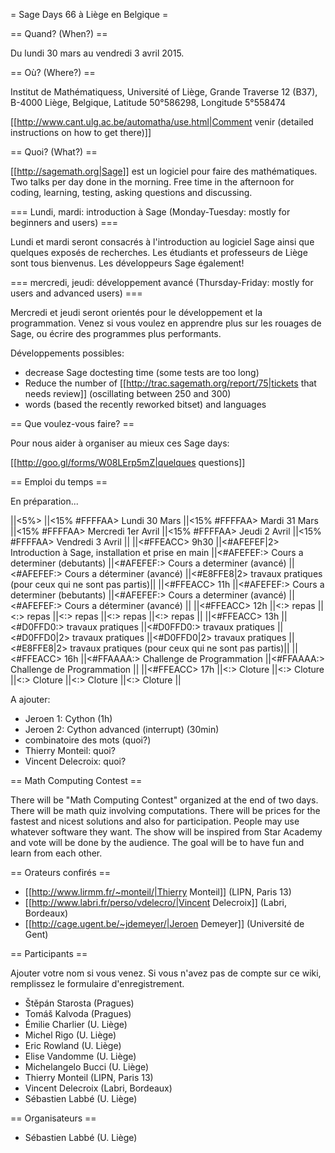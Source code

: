= Sage Days 66 à Liège en Belgique =

== Quand? (When?) ==

Du lundi 30 mars au vendredi 3 avril 2015.

== Où? (Where?) ==

Institut de Mathématiquess,
Université of Liège,
Grande Traverse 12 (B37),
B-4000 Liège, Belgique,
Latitude 50°586298, Longitude 5°558474

[[http://www.cant.ulg.ac.be/automatha/use.html|Comment venir (detailed instructions on how to get there)]]

== Quoi? (What?) ==

[[http://sagemath.org|Sage]] est un logiciel pour faire des mathématiques.
Two talks per day done in the morning. Free time in the afternoon for coding, learning, testing, asking questions and discussing.

=== Lundi, mardi: introduction à Sage (Monday-Tuesday: mostly for beginners and users) ===

Lundi et mardi seront consacrés à l'introduction au logiciel Sage ainsi que quelques exposés de recherches. Les étudiants et professeurs de Liège sont tous bienvenus. Les développeurs Sage également!

=== mercredi, jeudi: développement avancé (Thursday-Friday: mostly for users and advanced users) ===

Mercredi et jeudi seront orientés pour le développement et la programmation. Venez si vous voulez en apprendre plus sur les rouages de Sage, ou écrire des programmes plus performants.

Développements possibles:

 - decrease Sage doctesting time (some tests are too long)
 - Reduce the number of [[http://trac.sagemath.org/report/75|tickets that needs review]] (oscillating between 250 and 300)
 - words (based the recently reworked bitset) and languages

== Que voulez-vous faire? ==

Pour nous aider à organiser au mieux ces Sage days:

   [[http://goo.gl/forms/W08LErp5mZ|quelques questions]]

== Emploi du temps  ==

En préparation...

||<5%>   ||<15% #FFFFAA> Lundi 30 Mars ||<15%  #FFFFAA> Mardi 31 Mars ||<15%  #FFFFAA> Mercredi 1er Avril ||<15%  #FFFFAA> Jeudi 2 Avril ||<15%  #FFFFAA> Vendredi 3 Avril ||
||<#FFEACC> 9h30  ||<#AFEFEF|2>  Introduction à Sage, installation et prise en main ||<#AFEFEF:> Cours a determiner (debutants) ||<#AFEFEF:> Cours a determiner (avancé) ||<#AFEFEF:> Cours a déterminer (avancé) ||<#E8FFE8|2> travaux pratiques (pour ceux qui ne sont pas partis)||
||<#FFEACC> 11h                                                                     ||<#AFEFEF:> Cours a determiner (bebutants)   ||<#AFEFEF:> Cours a determiner (avancé) ||<#AFEFEF:> Cours a déterminer (avancé) ||
||<#FFEACC> 12h   ||<:> repas              ||<:> repas              ||<:> repas             ||<:> repas ||<:> repas ||
||<#FFEACC> 13h   ||<#D0FFD0:> travaux pratiques  ||<#D0FFD0:> travaux pratiques  ||<#D0FFD0|2> travaux pratiques ||<#D0FFD0|2> travaux pratiques ||<#E8FFE8|2> travaux pratiques (pour ceux qui ne sont pas partis)||
||<#FFEACC> 16h   ||<#FFAAAA:> Challenge de Programmation  ||<#FFAAAA:> Challenge de Programmation  ||
||<#FFEACC> 17h   ||<:> Cloture ||<:> Cloture ||<:> Cloture ||<:> Cloture ||<:> Cloture     ||

A ajouter:

 * Jeroen 1: Cython (1h)
 * Jeroen 2: Cython advanced (interrupt) (30min)
 * combinatoire des mots (quoi?)
 * Thierry Monteil: quoi?
 * Vincent Delecroix: quoi?

== Math Computing Contest ==

There will be "Math Computing Contest" organized at the end of two days. There will be math quiz involving computations. There will be prices for the fastest and nicest solutions and also for participation. People may use whatever software they want. The show will be inspired from Star Academy and vote will be done by the audience. The goal will be to have fun and learn from each other.

== Orateurs confirés ==

 * [[http://www.lirmm.fr/~monteil/|Thierry Monteil]] (LIPN, Paris 13)
 * [[http://www.labri.fr/perso/vdelecro/|Vincent Delecroix]] (Labri, Bordeaux)
 * [[http://cage.ugent.be/~jdemeyer/|Jeroen Demeyer]] (Université de Gent)

== Participants ==

Ajouter votre nom si vous venez. Si vous n'avez pas de compte sur ce wiki, remplissez le formulaire d'enregistrement.

 * Štěpán Starosta (Pragues)
 * Tomáš Kalvoda (Pragues)
 * Émilie Charlier (U. Liège)
 * Michel Rigo (U. Liège)
 * Eric Rowland (U. Liège)
 * Elise Vandomme (U. Liège)
 * Michelangelo Bucci (U. Liège)
 * Thierry Monteil (LIPN, Paris 13)
 * Vincent Delecroix (Labri, Bordeaux)
 * Sébastien Labbé (U. Liège)

== Organisateurs ==

 * Sébastien Labbé (U. Liège)
